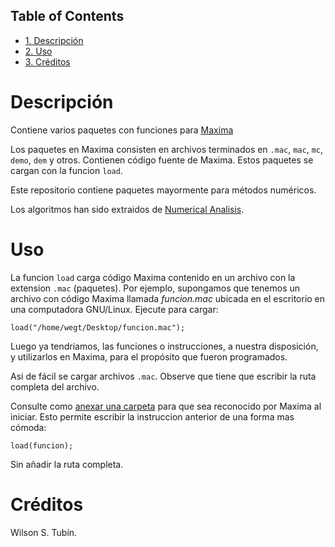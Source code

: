 <div id="table-of-contents">
<h2>Table of Contents</h2>
<div id="text-table-of-contents">
<ul>
<li><a href="#sec-1">1. Descripción</a></li>
<li><a href="#sec-2">2. Uso</a></li>
<li><a href="#sec-3">3. Créditos</a></li>
</ul>
</div>
</div>


# Descripción<a id="sec-1" name="sec-1"></a>

Contiene varios paquetes con funciones para [Maxima](http://maxima.sourceforge.net/index.html)

Los paquetes en Maxima consisten en archivos terminados en `.mac`,
`mac`, `mc`, `demo`, `dem` y otros. Contienen código fuente de
Maxima. Estos paquetes se cargan con la funcion `load`.

Este repositorio contiene paquetes mayormente para métodos
numéricos. 

Los algoritmos han sido extraidos de [Numerical Analisis](https://www.amazon.com/Numerical-Analysis-Richard-L-Burden/dp/0538733519/ref%3Dpd_lpo_sbs_14_img_0/130-8412694-8766005?_encoding%3DUTF8&psc%3D1&refRID%3D4W546GVT1Z0X0CW72BCG). 

# Uso<a id="sec-2" name="sec-2"></a>

La funcion `load` carga código Maxima contenido en un archivo con la
extension `.mac` (paquetes). Por ejemplo, supongamos que tenemos un
archivo con código Maxima llamada *funcion.mac* ubicada en el
escritorio en una computadora GNU/Linux. Ejecute para cargar:

    load("/home/wegt/Desktop/funcion.mac");

Luego ya tendriamos, las funciones o instrucciones, a nuestra
disposición, y utilizarlos en Maxima, para el propósito que fueron
programados.

Asi de fácil se cargar archivos `.mac`. Observe que tiene que escribir
la ruta completa del archivo.

Consulte como [anexar una carpeta](https://github.com/wilsoneliseo/maxima/wiki/Anexar) para que sea reconocido por Maxima al
iniciar. Esto permite escribir la instruccion anterior de una forma
mas cómoda:

    load(funcion);

Sin añadir la ruta completa.

# Créditos<a id="sec-3" name="sec-3"></a>

Wilson S. Tubín.
